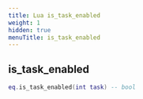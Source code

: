 ```yaml
---
title: Lua is_task_enabled
weight: 1
hidden: true
menuTitle: is_task_enabled
---
```

## is_task_enabled
```lua
eq.is_task_enabled(int task) -- bool
```